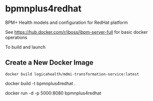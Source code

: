# bpmnplus4redhat
BPM+ Health models and configuration for RedHat platform

See https://hub.docker.com/r/jboss/jbpm-server-full for basic docker operations

To build and launch

## Create a New Docker Image

`docker build logicahealth/mdmi-transformation-service:latest`

docker build -t bpmnplus4redhat .

docker run -d -p 5000:8080 bpmnplus4redhat








